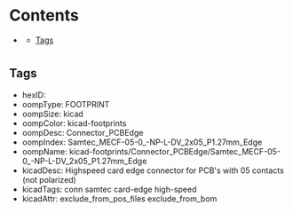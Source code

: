 



Contents
========

* [](#)
	* [Tags](#tags)

# 

## Tags

- hexID: 
- oompType: FOOTPRINT
- oompSize: kicad
- oompColor: kicad-footprints
- oompDesc: Connector_PCBEdge
- oompIndex: Samtec_MECF-05-0_-NP-L-DV_2x05_P1.27mm_Edge
- oompName: kicad-footprints/Connector_PCBEdge/Samtec_MECF-05-0_-NP-L-DV_2x05_P1.27mm_Edge
- kicadDesc: Highspeed card edge connector for PCB's with 05 contacts (not polarized)
- kicadTags: conn samtec card-edge high-speed
- kicadAttr: exclude_from_pos_files exclude_from_bom
